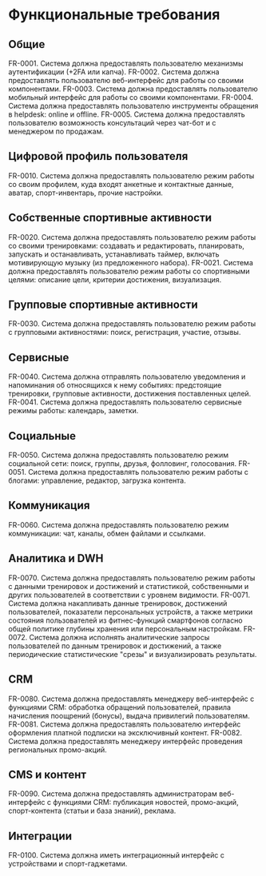 # Функциональные требования
## Общие
FR-0001. Система должна предоставлять пользователю механизмы аутентификации (+2FA или капча).
FR-0002. Система должна предоставлять пользователю веб-интерфейс для работы со своими компонентами.
FR-0003. Система должна предоставлять пользователю мобильный интерфейс для работы со своими компонентами. 
FR-0004. Система должна предоставлять пользователю инструменты обращения в helpdesk: online и offline. 
FR-0005. Система должна предоставлять пользователю возможность консультаций через чат-бот и с менеджером по продажам.

## Цифровой профиль пользователя
FR-0010. Система должна предоставлять пользователю режим работы со своим профилем, куда входят анкетные и контактные данные, аватар, спорт-инвентарь, прочие настройки.

## Собственные спортивные активности
FR-0020. Система должна предоставлять пользователю режим работы со своими тренировками: создавать и редактировать, планировать, запускать и останавливать, устанавливать таймер, включать мотивирующую музыку (из предложенного набора).
FR-0021. Система должна предоставлять пользователю режим работы со спортивными целями: описание цели, критерии достижения, визуализация.  

## Групповые спортивные активности
FR-0030. Система должна предоставлять пользователю режим работы с групповыми активностями: поиск, регистрация, участие, отзывы.  

## Сервисные
FR-0040. Система должна отправлять пользователю уведомления и напоминания об относящихся к нему событиях: предстоящие тренировки, групповые активности, достижения поставленных целей.
FR-0041. Система должна предоставлять пользователю сервисные режимы работы: календарь, заметки. 

## Социальные
FR-0050. Система должна предоставлять пользователю режим социальной сети: поиск, группы, друзья, фолловинг, голосования. 
FR-0051. Система должна предоставлять пользователю режим работы с блогами: управление, редактор, загрузка контента.

## Коммуникация
FR-0060. Система должна предоставлять пользователю режим коммуникации: чат, каналы, обмен файлами и ссылками.   

## Аналитика и DWH
FR-0070. Система должна предоставлять пользователю режим работы с данными тренировок и достижений и статистикой, собственными и других пользователей в соответствии с уровнем видимости.
FR-0071. Система должна накапливать данные тренировок, достижений пользователей, показатели персональных устройств, а также метрики состояния пользователей из фитнес-функций смартфонов согласно общей политике глубины хранения или персональным настройкам.
FR-0072. Система должна исполнять аналитические запросы пользователей по данным тренировок и достижений, а также периодические статистические "срезы" и визуализировать результаты.

## CRM
FR-0080. Система должна предоставлять менеджеру веб-интерфейс с функциями CRM: обработка обращений пользователей, правила начисления поощрений (бонусы), выдача привилегий пользователям. 
FR-0081. Система должна предоставлять пользователю интерфейс оформления платной подписки на эксключивный контент.
FR-0082. Система должна предоставлять менеджеру интерфейс проведения региональных промо-акций.

## CMS и контент
FR-0090. Система должна предоставлять администраторам веб-интерфейс с функциями CRM: публикация новостей, промо-акций, спорт-контента (статьи и база знаний), реклама.
 
## Интеграции
FR-0100. Система должна иметь интеграционный интерфейс с устройствами и спорт-гаджетами.
